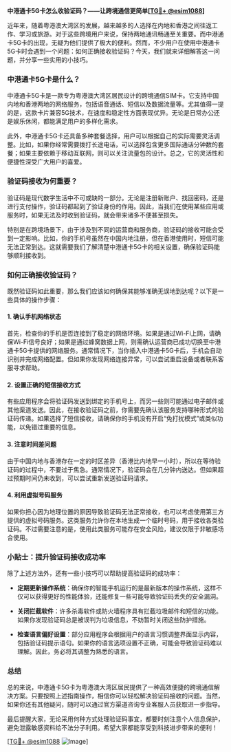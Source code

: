 **中港通卡5G卡怎么收验证码？——让跨境通信更简单[[TG💪+ @esim1088](https://t.me/s/esim1088)]**

近年来，随着粤港澳大湾区的发展，越来越多的人选择在内地和香港之间往返工作、学习或旅游。对于这些跨境用户来说，保持两地通讯畅通至关重要。而中港通卡5G卡的出现，无疑为他们提供了极大的便利。然而，不少用户在使用中港通卡5G卡时会遇到一个问题：如何正确接收验证码？今天，我们就来详细解答这一问题，并分享一些实用的小技巧。

### 中港通卡5G卡是什么？

中港通卡5G卡是一款专为粤港澳大湾区居民设计的跨境通信SIM卡。它支持中国内地和香港两地的网络服务，包括语音通话、短信以及数据流量等。尤其值得一提的是，这款卡片兼容5G技术，在速度和稳定性方面表现优异。无论是日常办公还是娱乐休闲，都能满足用户的多样化需求。

此外，中港通卡5G卡还具备多种套餐选择，用户可以根据自己的实际需要灵活调整。比如，如果你经常需要拨打长途电话，可以选择包含更多国际通话分钟数的套餐；如果主要依赖于移动互联网，则可以关注流量包的设计。总之，它的灵活性和便捷性深受广大用户的喜爱。

### 验证码接收为何重要？

验证码是现代数字生活中不可或缺的一部分。无论是注册新账户、找回密码，还是进行支付操作，验证码都起到了验证身份的作用。因此，当我们在使用某些应用或服务时，如果无法及时收到验证码，就会带来诸多不便甚至损失。

特别是在跨境场景下，由于涉及到不同的运营商和服务商，验证码的接收可能会受到一定影响。比如，你的手机号虽然在中国内地注册，但在香港使用时，短信可能无法正常到达。这就需要我们了解清楚中港通卡5G卡的相关设置，确保验证码能够顺利接收到。

### 如何正确接收验证码？

既然验证码如此重要，那么我们应该如何确保其能够准确无误地到达呢？以下是一些具体的操作步骤：

#### 1. 确认手机网络状态
首先，检查你的手机是否连接到了稳定的网络环境。如果是通过Wi-Fi上网，请确保Wi-Fi信号良好；如果是通过蜂窝数据上网，则需确认运营商已成功切换至中港通卡5G卡提供的网络服务。通常情况下，当你插入中港通卡5G卡后，手机会自动识别并完成网络配置。但如果你发现网络连接异常，可以尝试重启设备或者联系客服寻求帮助。

#### 2. 设置正确的短信接收方式
有些应用程序会将验证码发送到绑定的手机号上，而另一些则可能通过电子邮件或其他渠道发送。因此，在接收验证码之前，你需要先确认该服务支持哪种形式的验证码传递。如果选择了短信接收，请确保你的手机没有开启“免打扰模式”或类似功能，以免错过重要的信息。

#### 3. 注意时间差问题
由于中国内地与香港存在一定的时区差异（香港比内地早一小时），所以在等待验证码的过程中，不要过于焦急。通常情况下，验证码会在几分钟内送达。但如果超过预期时间仍未收到，可以尝试重新发送验证码请求。

#### 4. 利用虚拟号码服务
如果你担心因为地理位置的原因导致验证码无法正常接收，也可以考虑使用第三方提供的虚拟号码服务。这类服务允许你在本地生成一个临时号码，用于接收各类验证码。不过需要注意的是，使用此类服务可能存在安全风险，建议仅限于非敏感场合使用。

### 小贴士：提升验证码接收成功率

除了上述方法外，还有一些小技巧可以帮助提高验证码的成功率：

- **定期更新操作系统**：确保你的智能手机运行的是最新版本的操作系统，这样不仅可以获得更好的性能体验，还能修复一些可能导致验证码丢失的安全漏洞。
  
- **关闭拦截软件**：许多杀毒软件或防火墙程序具有拦截垃圾邮件和短信的功能。如果你发现验证码总是被误判为垃圾信息，不妨暂时关闭这些防护措施。

- **检查语言偏好设置**：部分应用程序会根据用户的语言习惯调整界面显示内容，包括验证码提示语句。如果你的语言选项设置不正确，可能会导致验证码难以理解。因此，务必将其调整为熟悉的语言。

### 总结

总的来说，中港通卡5G卡为粤港澳大湾区居民提供了一种高效便捷的跨境通信解决方案。只要按照上述指南操作，相信你可以轻松解决验证码接收的问题。当然，如果你还有其他疑问，随时可以通过官方渠道咨询专业客服人员获取进一步指导。

最后提醒大家，无论采用何种方式处理验证码事宜，都要时刻注意个人信息保护，避免泄露敏感资料给不法分子利用。希望大家都能享受到科技进步带来的便利！

[[TG💪+ @esim1088](https://t.me/s/esim1088) ![Image](https://i.postimg.cc/4NQfJmqS/Snipaste-2025-05-13-00-14-12.png)]